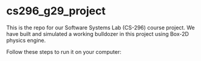 cs296_g29_project
=================

This is the repo for our Software Systems Lab (CS-296) course project.
We have built and simulated a working bulldozer in this project using 
Box-2D physics engine.

Follow these steps to run it on your computer:
